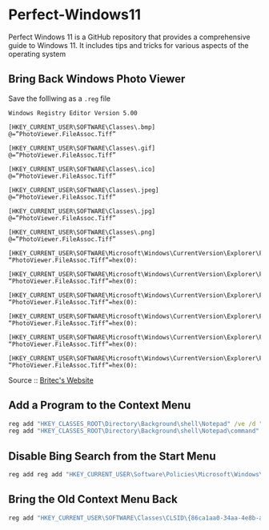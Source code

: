 # Perfect-Windows11
 Perfect Windows 11 is a GitHub repository that provides a comprehensive guide to Windows 11. It includes tips and tricks for various aspects of the operating system

## Bring Back Windows Photo Viewer

Save the folllwing as a `.reg` file

```console
Windows Registry Editor Version 5.00

[HKEY_CURRENT_USER\SOFTWARE\Classes\.bmp]
@=”PhotoViewer.FileAssoc.Tiff”

[HKEY_CURRENT_USER\SOFTWARE\Classes\.gif]
@=”PhotoViewer.FileAssoc.Tiff”

[HKEY_CURRENT_USER\SOFTWARE\Classes\.ico]
@=”PhotoViewer.FileAssoc.Tiff”

[HKEY_CURRENT_USER\SOFTWARE\Classes\.jpeg]
@=”PhotoViewer.FileAssoc.Tiff”

[HKEY_CURRENT_USER\SOFTWARE\Classes\.jpg]
@=”PhotoViewer.FileAssoc.Tiff”

[HKEY_CURRENT_USER\SOFTWARE\Classes\.png]
@=”PhotoViewer.FileAssoc.Tiff”

[HKEY_CURRENT_USER\SOFTWARE\Microsoft\Windows\CurrentVersion\Explorer\FileExts\.gif\OpenWithProgids]
“PhotoViewer.FileAssoc.Tiff”=hex(0):

[HKEY_CURRENT_USER\SOFTWARE\Microsoft\Windows\CurrentVersion\Explorer\FileExts\.ico\OpenWithProgids]
“PhotoViewer.FileAssoc.Tiff”=hex(0):

[HKEY_CURRENT_USER\SOFTWARE\Microsoft\Windows\CurrentVersion\Explorer\FileExts\.jpeg\OpenWithProgids]
“PhotoViewer.FileAssoc.Tiff”=hex(0):

[HKEY_CURRENT_USER\SOFTWARE\Microsoft\Windows\CurrentVersion\Explorer\FileExts\.bmp\OpenWithProgids]
“PhotoViewer.FileAssoc.Tiff”=hex(0):

[HKEY_CURRENT_USER\SOFTWARE\Microsoft\Windows\CurrentVersion\Explorer\FileExts\.jpg\OpenWithProgids]
“PhotoViewer.FileAssoc.Tiff”=hex(0):

[HKEY_CURRENT_USER\SOFTWARE\Microsoft\Windows\CurrentVersion\Explorer\FileExts\.png\OpenWithProgids]
“PhotoViewer.FileAssoc.Tiff”=hex(0):
```

Source :: [Britec's Website](https://briteccomputers.co.uk/posts/5-best-registry-hacks-for-windows-11-2/)

## Add a Program to the Context Menu

```cmd
reg add "HKEY_CLASSES_ROOT\Directory\Background\shell\Notepad" /ve /d "Open with Notepad" /f
reg add "HKEY_CLASSES_ROOT\Directory\Background\shell\Notepad\command" /ve /d "C:\Windows\notepad.exe" /f
```

## Disable Bing Search from the Start Menu

```cmd
reg add reg add "HKEY_CURRENT_USER\Software\Policies\Microsoft\Windows\Explorer" /v DisableSearchBoxSuggestions /t REG_DWORD /d 1 /f
```

## Bring the Old Context Menu Back

```cmd
reg add "HKEY_CURRENT_USER\SOFTWARE\Classes\CLSID\{86ca1aa0-34aa-4e8b-a509-50c905bae2a2}\InprocServer32" /ve /d "-" /f
```